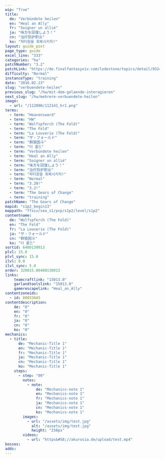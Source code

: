 ```yaml
---
wip: "True"
title:
  de: "Verbündete heilen"
  en: "Heal an Ally"
  fr: "Soigner un allié"
  ja: "味方を回復しよう！"
  cn: "治疗防护职业"
  ko: "파티원을 회복시키자!"
layout: guide_post
page_type: guide
excel_line: "333"
categories: "hw"
patchNumber: "3.2"
patchLink: "https://de.finalfantasyxiv.com/lodestone/topics/detail/93245d34c33358787d1ff90333c4435c65ac6ee5"
difficulty: "Normal"
instanceType: "training"
date: "2016.02.23"
slug: "verbuendete-heilen"
previous_slug: "/hw/mit-dem-gelaende-interagieren"
next_slug: "/hw/mehrere-verbuendete-heilen"
image:
  - url: "/112000/112141_hr1.png"
terms:
  - term: "Heavensward"
  - term: "HW"
  - term: "Wolfspferch (The Fold)"
  - term: "The Fold"
  - term: "La Louverie (The Fold)"
  - term: "ザ・フォールド"
  - term: "群狼困斗"
  - term: "더 폴드"
  - term: "Verbündete heilen"
  - term: "Heal an Ally"
  - term: "Soigner un allié"
  - term: "味方を回復しよう！"
  - term: "治疗防护职业"
  - term: "파티원을 회복시키자!"
  - term: "Normal"
  - term: "3.20!"
  - term: "3.2!"
  - term: "The Gears of Change"
  - term: "training"
patchName: "The Gears of Change"
mapid: "s1p2_begin13"
mappath: "ffxiv/sea_s1/pvp/s1p2/level/s1p2"
contentname:
  de: "Wolfspferch (The Fold)"
  en: "The Fold"
  fr: "La Louverie (The Fold)"
  ja: "ザ・フォールド"
  cn: "群狼困斗"
  ko: "더 폴드"
sortid: 6400130013
plvl: 15.0
plvl_sync: 15.0
ilvl: 0.0
ilvl_sync: 5.0
order: 320015.06400130013
links:
    teamcraftlink: "15013.0"
    garlandtoolslink: "15013.0"
    gamerescapelink: "Heal_an_Ally"
contentzoneids:
  - id: 80033AA5
contentdescription:
    de: "0"
    en: "0"
    fr: "0"
    ja: "0"
    cn: "0"
    ko: "0"
mechanics:
  - title:
      de: "Mechanic-Title 1"
      en: "Mechanic-Title 1"
      fr: "Mechanic-Title 1"
      ja: "Mechanic-Title 1"
      cn: "Mechanic-Title 1"
      ko: "Mechanic-Title 1"
    steps:
      - step: "09"
        notes:
          - note:
              de: "Mechanics-note 1"
              en: "Mechanics-note 1"
              fr: "Mechanics-note 1"
              ja: "Mechanics-note 1"
              cn: "Mechanics-note 1"
              ko: "Mechanics-note 1"
        images:
          - url: "/assets/img/test.jpg"
            alt: "/assets/img/test.jpg"
            height: "250px"
        videos:
          - url: "https&#58;//akurosia.de/upload/test.mp4"
bosses:
adds:
---
```

